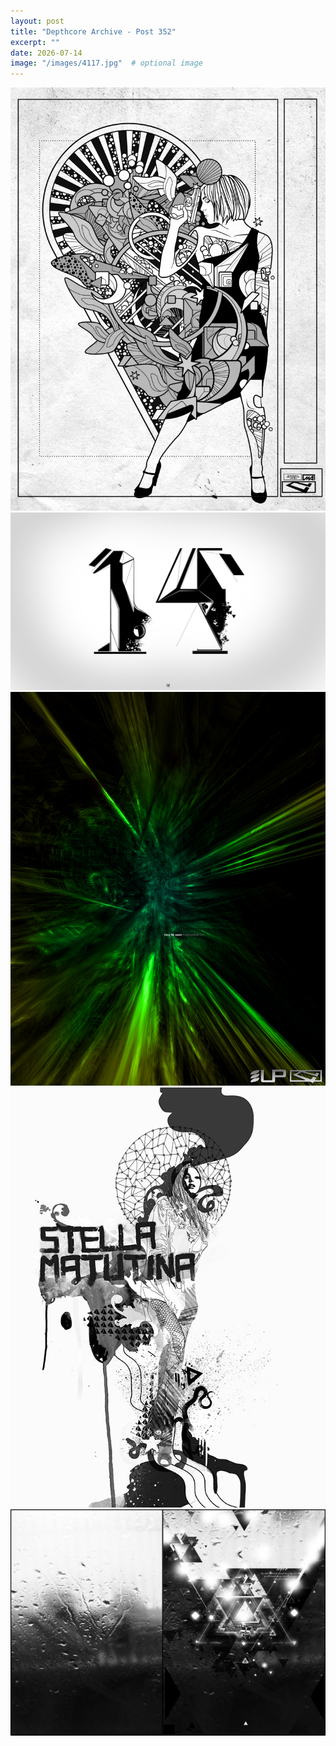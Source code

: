 ```yaml
---
layout: post
title: "Depthcore Archive - Post 352"
excerpt: ""
date: 2026-07-14
image: "/images/4117.jpg"  # optional image
---
```


<img src="/images/4117.jpg">
<img src="/images/4118.jpg" alt="4118.jpg"/>
<img src="/images/412.jpg" alt="412.jpg"/>
<img src="/images/4121.jpg" alt="4121.jpg"/>
<img src="/images/4122.jpg" alt="4122.jpg"/>
